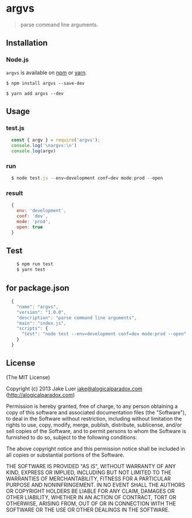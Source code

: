 
# argvs

> parse command line arguments.

## Installation

### Node.js

`argvs` is available on [npm](http://npmjs.org) or [yarn](https://yarnpkg.com).

    $ npm install argvs --save-dev

    $ yarn add argvs --dev

## Usage

### test.js
```js
  const { argv } = require('argvs');
  console.log('\nargvs:\n')
  console.log(argv)
```

### run

```js
  $ node test.js --env=development conf=dev mode:prod --open
```

### result

```js
  {
    env: 'development',
    conf: 'dev',
    mode: 'prod',
    open: true
  }
```


## Test

```js
    $ npm run test
    $ yarn test
```


## for package.json

```js
  {
    "name": "argvs",
    "version": "1.0.0",
    "description": "parse command line arguments",
    "main": "index.js",
    "scripts": {
      "test": "node test --env=development conf=dev mode:prod --open"
    }
  }
```




## License

(The MIT License)

Copyright (c) 2013 Jake Luer <jake@alogicalparadox.com> (http://alogicalparadox.com)

Permission is hereby granted, free of charge, to any person obtaining a copy
of this software and associated documentation files (the "Software"), to deal
in the Software without restriction, including without limitation the rights
to use, copy, modify, merge, publish, distribute, sublicense, and/or sell
copies of the Software, and to permit persons to whom the Software is
furnished to do so, subject to the following conditions:

The above copyright notice and this permission notice shall be included in
all copies or substantial portions of the Software.

THE SOFTWARE IS PROVIDED "AS IS", WITHOUT WARRANTY OF ANY KIND, EXPRESS OR
IMPLIED, INCLUDING BUT NOT LIMITED TO THE WARRANTIES OF MERCHANTABILITY,
FITNESS FOR A PARTICULAR PURPOSE AND NONINFRINGEMENT. IN NO EVENT SHALL THE
AUTHORS OR COPYRIGHT HOLDERS BE LIABLE FOR ANY CLAIM, DAMAGES OR OTHER
LIABILITY, WHETHER IN AN ACTION OF CONTRACT, TORT OR OTHERWISE, ARISING FROM,
OUT OF OR IN CONNECTION WITH THE SOFTWARE OR THE USE OR OTHER DEALINGS IN
THE SOFTWARE.
